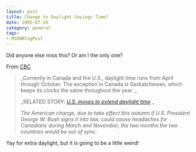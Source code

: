 ```yaml
---
layout: post
title: Change to Daylight Savings Time?
date: 2005-07-20
category: general
tags:
- MSDNBlogPost
---
```


Did anyone else miss this? Or am I the only one?

From [CBC](http://www.cbc.ca/story/canada/national/2005/07/20/daylight-savings-folo050720.html)

> _Currently in Canada and the U.S., daylight time runs from April through October. The exception in Canada is Saskatchewan, which keeps its clocks the same throughout the year. _
>
> _RELATED STORY: _[_U.S. moves to extend daylight time_](http://www.cbc.ca/story/world/national/2005/07/20/daylight-savings050720.html)_ _
>
> _The American change, due to take effect this autumn if U.S. President George W. Bush signs it into law, could cause headaches for Canadians during March and November, the two months the two countries would be out of sync._

Yay for extra daylight, but it is going to be a little weird!
